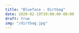 ```yaml
---
title: "Blueface - Dirtbag"
date: 2020-02-19T19:08:00-08:00
draft: true
img: "/dirtbag.jpg"
---
```

